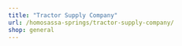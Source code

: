 ```yaml
---
title: "Tractor Supply Company"
url: /homosassa-springs/tractor-supply-company/
shop: general
---
```

